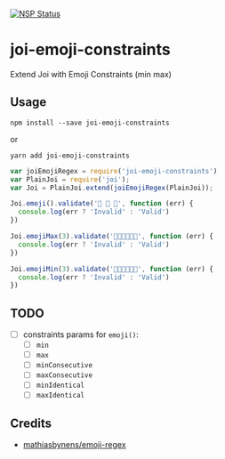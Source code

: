 [![NSP Status](https://nodesecurity.io/orgs/iilei/projects/f395d0e1-b9a5-4303-a0c2-30ea07d694fd/badge)](https://nodesecurity.io/orgs/iilei/projects/f395d0e1-b9a5-4303-a0c2-30ea07d694fd)

# joi-emoji-constraints

Extend Joi with Emoji Constraints (min max)

## Usage

```
npm install --save joi-emoji-constraints
```

or 

```
yarn add joi-emoji-constraints
```


```js
var joiEmojiRegex = require('joi-emoji-constraints')
var PlainJoi = require('joi');
var Joi = PlainJoi.extend(joiEmojiRegex(PlainJoi));

Joi.emoji().validate('🙊 🙈 🙉', function (err) {
  console.log(err ? 'Invalid' : 'Valid')
})

Joi.emojiMax(3).validate('💃🏿💃🏼💃🏻', function (err) {
  console.log(err ? 'Invalid' : 'Valid')
})

Joi.emojiMin(3).validate('💃🏿💃🏼💃🏻', function (err) {
  console.log(err ? 'Invalid' : 'Valid')
})
```

## TODO

- [ ] constraints params for `emoji()`:
  - [ ] `min`
  - [ ] `max`
  - [ ] `minConsecutive`
  - [ ] `maxConsecutive`
  - [ ] `minIdentical`
  - [ ] `maxIdentical`

## Credits

 *  [mathiasbynens/emoji-regex](https://github.com/mathiasbynens/emoji-regex)
